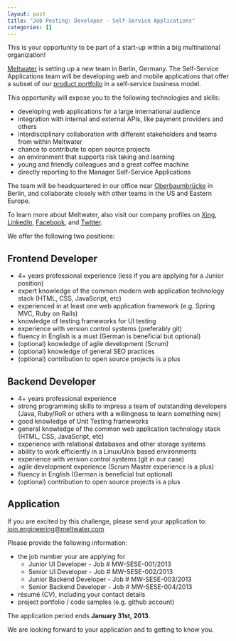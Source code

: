 ```yaml
---
layout: post
title: "Job Posting: Developer - Self-Service Applications"
categories: []
---
```


This is your opportunity to be part of a start-up within a big multinational organization!

[Meltwater](http://www.meltwater.com) is setting up a new team in Berlin, Germany. The Self-Service Applications team will be developing web and mobile applications that offer a subset of our [product portfolio](http://www.meltwater.com/products/) in a self-service business model.

This opportunity will expose you to the following technologies and skills:

- developing web applications for a large international audience
- integration with internal and external APIs, like payment providers and others
- interdisciplinary collaboration with different stakeholders and teams from within Meltwater
- chance to contribute to open source projects
- an environment that supports risk taking and learning
- young and friendly colleagues and a great coffee machine
- directly reporting to the Manager Self-Service Applications

The team will be headquartered in our office near [Oberbaumbrücke](http://goo.gl/maps/rI7bS) in Berlin, and collaborate closely with other teams in the US and Eastern Europe.

To learn more about Meltwater, also visit our company profiles on [Xing][], [LinkedIn][], [Facebook][], and [Twitter][].

We offer the following two positions:

## Frontend Developer

- 4+ years professional experience (less if you are applying for a Junior position)
- expert knowledge of the common modern web application technology stack (HTML, CSS, JavaScript, etc)
- experienced in at least one web application framework (e.g. Spring MVC, Ruby on Rails)
- knowledge of testing frameworks for UI testing
- experience with version control systems (preferably git)
- fluency in English is a must (German is beneficial but optional)
- (optional) knowledge of agile development (Scrum)
- (optional) knowledge of general SEO practices
- (optional) contribution to open source projects is a plus

## Backend Developer

- 4+ years professional experience
- strong programming skills to impress a team of outstanding developers (Java, Ruby/RoR or others with a willingness to learn something new)
- good knowledge of Unit Testing frameworks
- general knowledge of the common web application technology stack (HTML, CSS, JavaScript, etc)
- experience with relational databases and other storage systems
- ability to work efficiently in a Linux/Unix based environments
- experience with version control systems (git in our case)
- agile development experience (Scrum Master experience is a plus)
- fluency in English (German is beneficial but optional)
- (optional) contribution to open source projects is a plus

## Application

If you are excited by this challenge, please send your application to:
[join.engineering@meltwater.com](mailto:sese.recruitment@meltwater.com)

Please provide the following information:

- the job number your are applying for
  - Junior UI Developer - Job # MW-SESE-001/2013
  - Senior UI Developer - Job # MW-SESE-002/2013
  - Junior Backend Developer - Job # MW-SESE-003/2013
  - Senior Backend Developer - Job # MW-SESE-004/2013
- résumé (CV), including your contact details
- project portfolio / code samples (e.g. github account)

The application period ends **January 31st, 2013**.

We are looking forward to your application and to getting to know you.

[Xing]: https://www.xing.com/companies/meltwaternewsdeutschlandgmbh
[LinkedIn]: http://www.linkedin.com/company/meltwater-group
[Facebook]: http://www.facebook.com/MeltwaterGroup
[Twitter]: http://twitter.com/#!/meltwater


